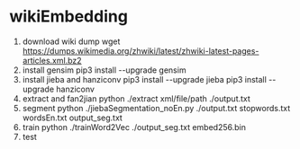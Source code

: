 # wikiEmbedding
1. download wiki dump
wget https://dumps.wikimedia.org/zhwiki/latest/zhwiki-latest-pages-articles.xml.bz2
2. install gensim
pip3 install --upgrade gensim
3. install jieba and hanziconv
pip3 install --upgrade jieba 
pip3 install --upgrade hanziconv
4. extract and fan2jian
python ./extract xml/file/path ./output.txt
5. segment
python ./jiebaSegmentation_noEn.py ./output.txt stopwords.txt wordsEn.txt output_seg.txt
6. train
python ./trainWord2Vec ./output_seg.txt embed256.bin
7. test

